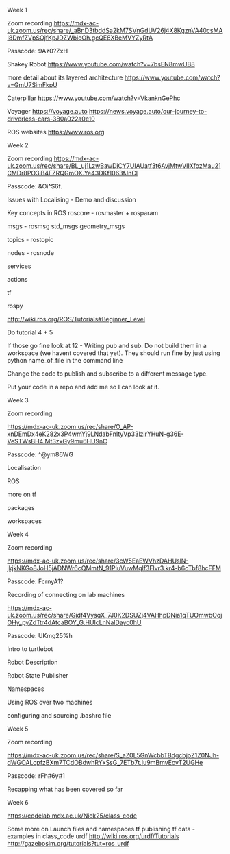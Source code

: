 Week 1

Zoom recording
https://mdx-ac-uk.zoom.us/rec/share/_aBnD3tbddSa2kM7SVnGdUV26j4X8KgznVA40csMAI8DmfZVpSOjfKpJDZWbioOh.gcQE8XBeMVYZyRtA

Passcode: 9Az0?ZxH 

Shakey Robot
https://www.youtube.com/watch?v=7bsEN8mwUB8

more detail about its layered architecture
https://www.youtube.com/watch?v=GmU7SimFkpU

Caterpillar
https://www.youtube.com/watch?v=VkanknGePhc

Voyager
https://voyage.auto
https://news.voyage.auto/our-journey-to-driverless-cars-380a022a0e10

ROS websites
https://www.ros.org



Week 2

Zoom recording
https://mdx-ac-uk.zoom.us/rec/share/BL_uj1LzwBawDiCY7UIAUatf3t6AvjMtwVlIXfozMau21CMDr8PO3iB4FZRQGmOX.Ye43DKf1063fJnCl

Passcode: &Oi\^$6f.

Issues with Localising - Demo and discussion


Key concepts in ROS
roscore    - rosmaster + rosparam

msgs       - rosmsg
std_msgs
geometry_msgs

topics     - rostopic

nodes      - rosnode

services

actions

tf

rospy

http://wiki.ros.org/ROS/Tutorials#Beginner_Level

Do tutorial 4 + 5

If those go fine look at 12 - Writing pub and sub.
Do not build them in a workspace (we havent covered that yet). They should run fine by just using python name_of_file in the command line

Change the code to publish and subscribe to a different message type.

Put your code in a repo and add me so I can look at it.

Week 3

Zoom recording

https://mdx-ac-uk.zoom.us/rec/share/O_AP-xnDEmDx4eK282x3P4wmYj9LNdabFnItyVp33lzirYHuN-g36E-VeSTWsBH4.Mt3zxGy9mu6HU9nC 

Passcode: \^@ym86WG

Localisation

ROS

more on tf

packages

workspaces

Week 4

Zoom recording

https://mdx-ac-uk.zoom.us/rec/share/3cW5EaEWVhzDAHUslN-jkjkNKGo8JoH5jADNWr6cQMmtN_91PiuVuwMqlf3Flvr3.kr4-b6oTbf8hcFFM 

Passcode: FcrnyA1?

Recording of connecting on lab machines

https://mdx-ac-uk.zoom.us/rec/share/Gidf4VysqX_7J0K2DSUZj4VAHhpDNia1qTUOmwbOqjOHy_pyZdTtr4dAtcaBOY_G.HUlcLnNalDayc0hU 

Passcode: UKmg25%h 

Intro to turtlebot

Robot Description

Robot State Publisher

Namespaces

Using ROS over two machines

configuring and sourcing .bashrc file

Week 5

Zoom recording

https://mdx-ac-uk.zoom.us/rec/share/S_aZ0L5GnWcbbTBdgcbjoZ1Z0NJh-dWGOALcpfzBXm7TCdOBdwhRYxSsG_7ETb7t.Iu9mBmvEovT2UGHe 

Passcode: rFh#6y#1

Recapping what has been covered so far

Week 6

https://codelab.mdx.ac.uk/Nick25/class_code

Some more on Launch files and namespaces
tf
publishing tf data - examples in class_code
urdf
http://wiki.ros.org/urdf/Tutorials
http://gazebosim.org/tutorials?tut=ros_urdf


